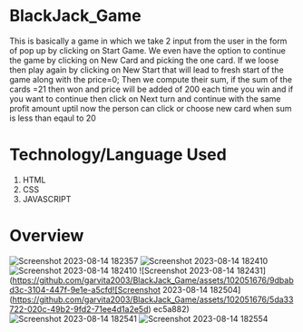 # BlackJack_Game
This is basically a game in which we take 2 input from the user in the form of pop up by clicking on Start Game.
We even have the option to continue the game by clicking on New Card and picking the one card.
If we loose then play again by clicking on New Start that will lead to fresh start of the game along with the price=0;
Then we compute their sum, if the sum of the  cards =21 then won and price will be added of 200 each time you win and if you want to continue then click on Next turn and continue with the same profit amount uptil now the person can click or choose new card when sum is less than eqaul to 20

# Technology/Language Used
1) HTML
2) CSS
3) JAVASCRIPT

# Overview
![Screenshot 2023-08-14 182357](https://github.com/garvita2003/BlackJack_Game/assets/102051676/12b350e8-83c0-40c7-b87d-b1c0656cb8b2)
![Screenshot 2023-08-14 182410](https://github.com/garvita2003/BlackJack_Game/assets/102051676/9ce96b12-ca5d-4ebb-b2af-e2e504966a35)
![Screenshot 2023-08-14 182410](https://github.com/garvita2003/BlackJack_Game/assets/102051676/e0135e6d-fb12-4a70-b7e0-3dd5526d7618)
![Screenshot 2023-08-14 182431](https://github.com/garvita2003/BlackJack_Game/assets/102051676/9dbabd3c-3104-447f-9e1e-a5cfd![Screenshot 2023-08-14 182504](https://github.com/garvita2003/BlackJack_Game/assets/102051676/5da33722-020c-49b2-9fd2-71ee4d1a2e5d)
ec5a882)
![Screenshot 2023-08-14 182541](https://github.com/garvita2003/BlackJack_Game/assets/102051676/6e49127a-1ff7-4998-a801-e7fa3c20a3c6)
![Screenshot 2023-08-14 182554](https://github.com/garvita2003/BlackJack_Game/assets/102051676/e177224c-eedd-4e3c-8c4e-2b3bde659d9b)
